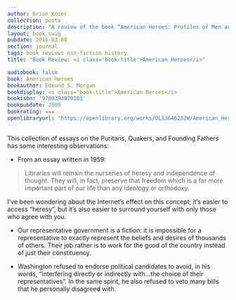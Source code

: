 ```yaml
---
author: Brian Koser
collection: posts
description: "A review of the book “American Heroes: Profiles of Men and Women Who Shaped Early America” by Edmund S. Morgan"
layout: book.swig
pubdate: 2016-03-08
section: journal
tags: book reviews non-fiction history
title: "Book Review: <i class='book-title'>American Heroes</i>"

audiobook: false
book: American Heroes
bookauthor: Edmund S. Morgan
bookdisplay: <i class="book-title">American Heroes</i>
bookisbn: '9780393070101'
bookpubdate: 2009
bookrating: ★★★☆☆
openlibraryurl: 'https://openlibrary.org/works/OL13646232W/American_Heroes'
---
```

This collection of essays on the Puritans, Quakers, and Founding Fathers has some interesting observations:

- From an essay written in 1959:

> Libraries will remain the nurseries of heresy and independence of thought. They will, in fact, preserve that freedom which is a far more important part of our life than any ideology or orthodoxy.

I’ve been wondering about the Internet’s effect on this concept; it’s easier to access “heresy”, but it’s also easier to surround yourself with only those who agree with you.

- Our representative government is a fiction: it is impossible for a representative to exactly represent the beliefs and desires of thousands of others. Their job rather is to work for the good of the country instead of just their constituency.

- Washington refused to endorse political candidates to avoid, in his words, “interfering directly or indirectly with...the choice of their representatives”. In the same spirit, he also refused to veto many bills that he personally disagreed with.